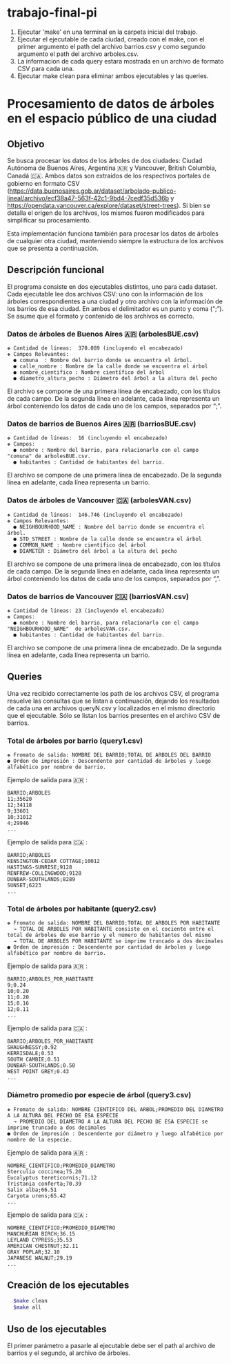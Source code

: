 # trabajo-final-pi

1. Ejecutar 'make' en una terminal en la carpeta inicial del trabajo.
2. Ejecutar el ejecutable de cada ciudad, creado con el make, con el primer argumento el path del archivo barrios.csv y como segundo argumento el path del archivo arboles.csv.
3. La informacion de cada query estara mostrada en un archivo de formato CSV para cada una.
4. Ejecutar make clean para eliminar ambos ejecutables y las queries.

# Procesamiento de datos de árboles en el espacio público de una ciudad

## Objetivo

Se busca procesar los datos de los árboles de dos ciudades: Ciudad Autónoma de Buenos Aires, Argentina :argentina: y Vancouver, British Columbia, Canadá :canada:.  Ambos datos son extraídos de los respectivos portales de gobierno en formato CSV (https://data.buenosaires.gob.ar/dataset/arbolado-publico-lineal/archivo/ecf38a47-563f-42c1-9bd4-7cedf35d536b y https://opendata.vancouver.ca/explore/dataset/street-trees). Si bien se detalla el origen de los archivos, los mismos fueron modificados para simplificar su procesamiento. 

Esta implementación funciona también para procesar los datos de árboles de cualquier otra ciudad, manteniendo siempre la estructura de los archivos que se presenta a continuación. 

## Descripción funcional

El programa consiste en dos ejecutables distintos, uno para cada dataset. Cada ejecutable lee dos archivos CSV: uno con la información de los
árboles correspondientes a una ciudad y otro archivo con la información de los barrios de esa ciudad. En ambos el delimitador es un punto y coma (“;”). Se asume que el formato y contenido de los archivos es correcto.

### Datos de árboles de Buenos Aires :argentina: (arbolesBUE.csv) ​

```
❖ Cantidad de líneas: ​ 370.089 (incluyendo el encabezado)
❖ Campos Relevantes:
  ● comuna ​ : Nombre del barrio donde se encuentra el árbol.
  ● calle_nombre ​: Nombre de la calle donde se encuentra el árbol
  ● nombre_cientifico ​: Nombre científico del árbol
  ● diametro_altura_pecho ​: Diámetro del árbol a la altura del pecho
```
El archivo se compone de una primera línea de encabezado, con los títulos de cada campo.
De la segunda línea en adelante, cada línea representa un árbol conteniendo los datos de cada uno de
los campos, separados por “;”.

### Datos de barrios de Buenos Aires :argentina: (barriosBUE.csv) ​
```
❖ Cantidad de líneas: ​ 16 (incluyendo el encabezado)
❖ Campos:
  ● nombre ​:​ Nombre del barrio, para relacionarlo con el campo "comuna" de arbolesBUE.csv.
  ● habitantes ​:​ Cantidad de habitantes del barrio.
```
El archivo se compone de una primera línea de encabezado. De la segunda línea en adelante,
cada línea representa un barrio.

###  Datos de árboles de Vancouver :canada: (arbolesVAN.csv) ​

```
❖ Cantidad de líneas: ​ 146.746 (incluyendo el encabezado)
❖ Campos Relevantes:
  ● NEIGHBOURHOOD_NAME ​:​ Nombre del barrio donde se encuentra el árbol.
  ● STD_STREET ​: Nombre de la calle donde se encuentra el árbol
  ● COMMON_NAME ​: Nombre científico del árbol
  ● DIAMETER ​: Diámetro del árbol a la altura del pecho
```
El archivo se compone de una primera línea de encabezado, con los títulos de cada campo.
De la segunda línea en adelante, cada línea representa un árbol conteniendo los datos de cada uno de
los campos, separados por “,”.

### Datos de barrios de Vancouver :canada: (barriosVAN.csv) ​
```
❖ Cantidad de líneas: ​23 (incluyendo el encabezado)
❖ Campos:
  ● nombre ​:​ Nombre del barrio, para relacionarlo con el campo "NEIGHBOURHOOD_NAME" ​ de ​arbolesVAN.csv​.
  ● habitantes ​:​ Cantidad de habitantes del barrio.
```
El archivo se compone de una primera línea de encabezado. De la segunda línea en adelante,
cada línea representa un barrio.

## Queries 

Una vez recibido correctamente los path de los archivos CSV, el programa resuelve las consultas que se listan a continuación, dejando los resultados de cada
una en archivos queryN.csv y localizados en el mismo directorio que el ejecutable. Sólo se listan los barrios presentes en el archivo CSV de barrios.

### Total de árboles por barrio (query1.csv)
```
❖ Fromato de salida: ​NOMBRE DEL BARRIO;TOTAL DE ARBOLES DEL BARRIO
● Orden de impresión ​:​ Descendente por cantidad de árboles y luego alfabético por nombre de barrio. 
```
Ejemplo de salida para :argentina: :
```
BARRIO;ARBOLES
11;35620
12;34118
9;33601
10;31012
4;29946
...
```
Ejemplo de salida para :canada: :
```
BARRIO;ARBOLES
KENSINGTON-CEDAR COTTAGE;10012
HASTINGS-SUNRISE;9128
RENFREW-COLLINGWOOD;9128
DUNBAR-SOUTHLANDS;8289
SUNSET;6223
...
```

### Total de árboles por habitante (query2.csv)

```
❖ Fromato de salida: ​NOMBRE DEL BARRIO;TOTAL DE ARBOLES POR HABITANTE
  → TOTAL DE ARBOLES POR HABITANTE consiste en el cociente entre el total de árboles de ese barrio y el número de habitantes del mismo
  → TOTAL DE ARBOLES POR HABITANTE se imprime truncado a dos decimales
● Orden de impresión ​:​ Descendente por cantidad de árboles y luego alfabético por nombre de barrio. 
```
Ejemplo de salida para :argentina: :
```
BARRIO;ARBOLES_POR_HABITANTE
9;0.24
10;0.20
11;0.20
15;0.16
12;0.11
...
```
Ejemplo de salida para :canada: :
```
BARRIO;ARBOLES_POR_HABITANTE
SHAUGHNESSY;0.92
KERRISDALE;0.53
SOUTH CAMBIE;0.51
DUNBAR-SOUTHLANDS;0.50
WEST POINT GREY;0.43
...
```

### Diámetro promedio por especie de árbol (query3.csv)
```
❖ Fromato de salida: ​NOMBRE CIENTIFICO DEL ARBOL;PROMEDIO DEL DIAMETRO A LA ALTURA DEL PECHO DE ESA ESPECIE
  → PROMEDIO DEL DIAMETRO A LA ALTURA DEL PECHO DE ESA ESPECIE se imprime truncado a dos decimales
● Orden de impresión ​:​ Descendente por diámetro y luego alfabético por nombre de la especie. 
```
Ejemplo de salida para :argentina: :
```
NOMBRE_CIENTIFICO;PROMEDIO_DIAMETRO
Sterculia coccinea;75.20
Eucalyptus tereticornis;71.12
Tristania conferta;70.39
Salix alba;66.51
Caryota urens;65.42
...
```
Ejemplo de salida para :canada: :
```
NOMBRE_CIENTIFICO;PROMEDIO_DIAMETRO
MANCHURIAN BIRCH;36.15
LEYLAND CYPRESS;35.53
AMERICAN CHESTNUT;32.11
GRAY POPLAR;32.10
JAPANESE WALNUT;29.19
...
```

## Creación de los ejecutables

```bash
  $make clean
  $make all
```

## Uso de los ejecutables

El primer parámetro a pasarle al ejecutable debe ser el path al archivo de barrios y el segundo, al archivo de árboles.
